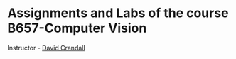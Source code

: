 # Assignments and Labs of the course B657-Computer Vision
Instructor - [David Crandall](https://www.cs.indiana.edu/~djcran/)
